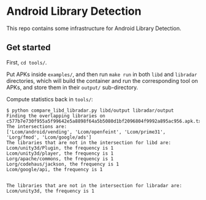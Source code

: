 Android Library Detection
====

This repo contains some infrastructure for Android Library Detection.

## Get started

First, `cd tools/`.

Put APKs inside `examples/`, and then run `make run` in both `libd` and `libradar` directories,
which will build the container and run the corresponding tool on APKs, and store them in
their `output/` sub-directory.

Compute statistics back in `tools/`:

```
$ python compare_libd_libradar.py libd/output libradar/output
Finding the overlapping libraries on c577b7e730f955a5f99642e5a8898f64a5b5080d1bf2096804f9992a895ac956.apk.txt
The intersections are: 
['Lcom/android/vending', 'Lcom/openfeint', 'Lcom/prime31', 'Lorg/fmod', 'Lcom/google/ads']
The libraries that are not in the intersection for libd are: 
Lcom/unity3d/Plugin, the frequency is 1
Lcom/unity3d/player, the frequency is 1
Lorg/apache/commons, the frequency is 1
Lorg/codehaus/jackson, the frequency is 1
Lcom/google/api, the frequency is 1


The libraries that are not in the intersection for libradar are: 
Lcom/unity3d, the frequency is 1
```
